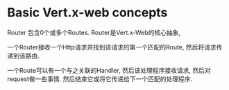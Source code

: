 # Basic Vert.x-web concepts

Router 包含0个或多个Routes. Router是Vert.x-Web的核心抽象,

一个Router接收一个Http请求并找到该请求的第一个匹配的Route, 然后将请求传递到该路由.

一个Route可以有一个与之关联的Handler, 然后该处理程序接收请求, 然后对request做一些事情.
然后结束它或将它传递给下一个匹配的处理程序.
